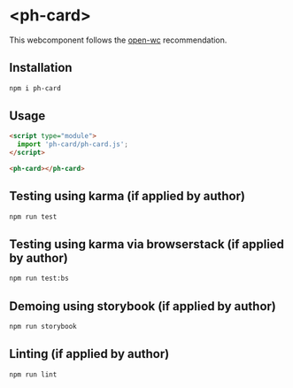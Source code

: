 # \<ph-card>

This webcomponent follows the [open-wc](https://github.com/open-wc/open-wc) recommendation.

## Installation
```bash
npm i ph-card
```

## Usage
```html
<script type="module">
  import 'ph-card/ph-card.js';
</script>

<ph-card></ph-card>
```

## Testing using karma (if applied by author)
```bash
npm run test
```

## Testing using karma via browserstack (if applied by author)
```bash
npm run test:bs
```

## Demoing using storybook (if applied by author)
```bash
npm run storybook
```

## Linting (if applied by author)
```bash
npm run lint
```
